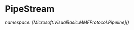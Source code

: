 ﻿# PipeStream
_namespace: [Microsoft.VisualBasic.MMFProtocol.Pipeline](<a href="#" onClick="load('/docs/Microsoft.VisualBasic.MMFProtocol.Pipeline/index.md')"></a>)_






